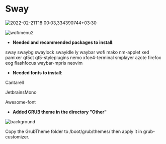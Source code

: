 # Sway
![2022-02-21T18:00:03,334390744+03:30](https://user-images.githubusercontent.com/98311090/154974734-66338232-b94e-4a38-8e93-0db9ce1fc26b.png)

![wofimenu2](https://user-images.githubusercontent.com/98311090/154977520-f93ee870-1b33-4f56-b36a-9af4f5ff53ec.png)


* **Needed and recommended packages to install**:


sway swaybg swaylock swayidle ly waybar wofi mako nm-applet xed pamixer qt5ct qt5-styleplugins nemo xfce4-terminal smplayer azote firefox eog flashfocus waybar-mpris neovim

* **Needed fonts to install**:

Cantarell

JetbrainsMono

Awesome-font

* **Added GRUB theme in the directory "Other"**

![background](https://user-images.githubusercontent.com/98311090/154964642-7e2b2cc8-12d5-42a2-9f94-4b7de5cfa31e.png)


Copy the GrubTheme folder to /boot/grub/themes/ then apply it in grub-customizer.


